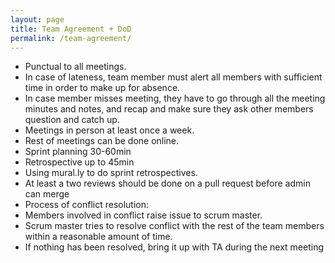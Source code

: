 ```yaml
---
layout: page
title: Team Agreement + DoD
permalink: /team-agreement/
---
```

- Punctual to all meetings.
- In case of lateness, team member must alert all members with sufficient time in order to make up for absence.
- In case member misses meeting, they have to go through all the meeting minutes and notes, and recap and make sure they ask other members question and catch up.
- Meetings in person at least once a week.
- Rest of meetings can be done online.
- Sprint planning 30-60min
- Retrospective up to 45min
- Using mural.ly to do sprint retrospectives.
- At least a two reviews should be done on a pull request before admin can merge
- Process of conflict resolution:
- Members involved in conflict raise issue to scrum master.
- Scrum master tries to resolve conflict with the rest of the team members within a reasonable amount of time.
- If nothing has been resolved, bring it up with TA during the next meeting
